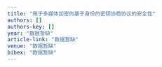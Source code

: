 ```yaml
---
title: "用于多媒体加密的基于身份的密钥协商协议的安全性"
authors: []
authors-key: []
year: "数据暂缺"
article-link: "数据暂缺"
venue: "数据暂缺"
bibex: "数据暂缺"
---
```

